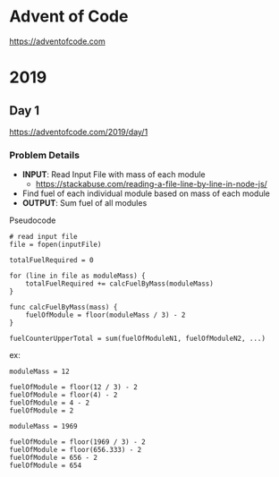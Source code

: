 # Advent of Code

https://adventofcode.com

# 2019

## Day 1

https://adventofcode.com/2019/day/1

### Problem Details

- **INPUT**: Read Input File with mass of each module
  - https://stackabuse.com/reading-a-file-line-by-line-in-node-js/
- Find fuel of each individual module based on mass of each module
- **OUTPUT**: Sum fuel of all modules

Pseudocode

```
# read input file
file = fopen(inputFile)

totalFuelRequired = 0

for (line in file as moduleMass) {
    totalFuelRequired += calcFuelByMass(moduleMass)
}

func calcFuelByMass(mass) {
    fuelOfModule = floor(moduleMass / 3) - 2
}

fuelCounterUpperTotal = sum(fuelOfModuleN1, fuelOfModuleN2, ...)
```

ex:

```
moduleMass = 12

fuelOfModule = floor(12 / 3) - 2
fuelOfModule = floor(4) - 2
fuelOfModule = 4 - 2
fuelOfModule = 2

moduleMass = 1969

fuelOfModule = floor(1969 / 3) - 2
fuelOfModule = floor(656.333) - 2
fuelOfModule = 656 - 2
fuelOfModule = 654
```
